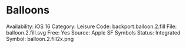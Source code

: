 # Balloons

Availability: iOS 16
Category: Leisure
Code: backport.balloon.2.fill
File: balloon.2.fill.svg
Free: Yes
Source: Apple SF Symbols
Status: Integrated
Symbol: balloon.2.fill2x.png